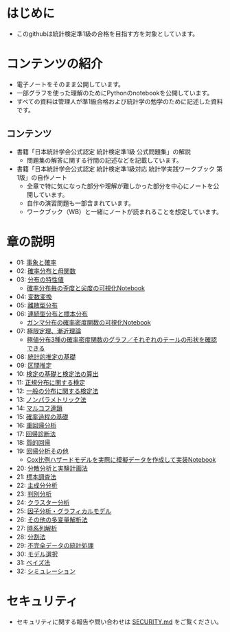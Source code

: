 # はじめに
* このgithubは統計検定準1級の合格を目指す方を対象としています。

# コンテンツの紹介
* 電子ノートをそのまま公開しています。
* 一部グラフを使った理解のためにPythonのnotebookを公開しています。
* すべての資料は管理人が準1級合格および統計学の勉学のために記述した資料です。

## コンテンツ
* 書籍「日本統計学会公式認定 統計検定準1級 公式問題集」の解説
  * 問題集の解答に関する行間の記述などを記載しています。
* 書籍「日本統計学会公式認定 統計検定準1級対応 統計学実践ワークブック 第1版」の自作ノート
  * 全章で特に気になった部分や理解が難しかった部分を中心にノートを公開しています。
  * 自作の演習問題も一部含まれています。
  * ワークブック（WB）と一緒にノートが読まれることを想定しています。

# 章の説明
- 01: [事象と確率](./grade1semi_WB/chapter_1/)
- 02: [確率分布と母関数](./grade1semi_WB/chapter_2/)
- 03: [分布の特性値](./grade1semi_WB/chapter_3/)
  - [確率分布毎の歪度と尖度の可視化Notebook](./src/KurtosisAndShapSkewness.ipynb)
- 04: [変数変換](./grade1semi_WB/chapter_4/)
- 05: [離散型分布](./grade1semi_WB/chapter_5/)
- 06: [連続型分布と標本分布](./grade1semi_WB/chapter_6/)
  - [ガンマ分布の確率密度関数の可視化Notebook](./src/gamma.ipynb)
- 07: [極限定理、漸近理論](./grade1semi_WB/chapter_7/)
  - [極値分布3種の確率密度関数のグラフ／それぞれのテールの形状を確認できる](./photo/Gumbel_Weibull_Frechet.jpg)
- 08: [統計的推定の基礎](./grade1semi_WB/chapter_8/)
- 09: [区間推定](./grade1semi_WB/chapter_9/)
- 10: [検定の基礎と検定法の算出](./grade1semi_WB/chapter_10/)
- 11: [正規分布に関する検定](./grade1semi_WB/chapter_11/)
- 12: [一般の分布に関する検定法](./grade1semi_WB/chapter_12/)
- 13: [ノンパラメトリック法](./grade1semi_WB/chapter_13/)
- 14: [マルコフ連鎖](./grade1semi_WB/chapter_14/)
- 15: [確率過程の基礎](./grade1semi_WB/chapter_15/)
- 16: [重回帰分析](./grade1semi_WB/chapter_16/)
- 17: [回帰診断法](./grade1semi_WB/chapter_17/)
- 18: [質的回帰](./grade1semi_WB/chapter_18/)
- 19: [回帰分析その他](./grade1semi_WB/chapter_19/)
  - [Cox比例ハザードモデルを実際に模擬データを作成して実装Notebook](./src/cox_analysis.ipynb)
- 20: [分散分析と実験計画法](./grade1semi_WB/chapter_20/)
- 21: [標本調査法](./grade1semi_WB/chapter_21/)
- 22: [主成分分析](./grade1semi_WB/chapter_22/)
- 23: [判別分析](./grade1semi_WB/chapter_23/)
- 24: [クラスター分析](./grade1semi_WB/chapter_24/)
- 25: [因子分析・グラフィカルモデル](./grade1semi_WB/chapter_25/)
- 26: [その他の多変量解析法](./grade1semi_WB/chapter_26/)
- 27: [時系列解析](./grade1semi_WB/chapter_27/)
- 28: [分割法](./grade1semi_WB/chapter_28/)
- 29: [不完全データの統計処理](./grade1semi_WB/chapter_29/)
- 30: [モデル選択](./grade1semi_WB/chapter_30/)
- 31: [ベイズ法](./grade1semi_WB/chapter_31/)
- 32: [シミュレーション](./grade1semi_WB/chapter_32/)

# セキュリティ
* セキュリティに関する報告や問い合わせは [SECURITY.md](./SECURITY.md) をご覧ください。